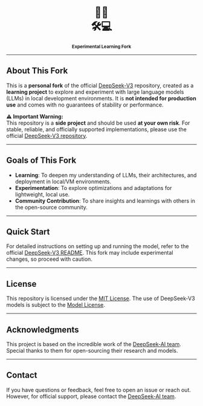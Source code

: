 <!-- markdownlint-disable first-line-h1 -->
<!-- markdownlint-disable html -->
<!-- markdownlint-disable no-duplicate-header -->

<div align="center">
  <h1 style="font-size:"6rem"">🤖📖<br>🛠️💻</h1>
  <sub><strong>Experimental Learning Fork</strong></sub>
</div>

---

## About This Fork

This is a **personal fork** of the official [DeepSeek-V3](https://github.com/deepseek-ai/DeepSeek-V3) repository, created as a **learning project** to explore and experiment with large language models (LLMs) in local development environments. It is **not intended for production use** and comes with no guarantees of stability or performance.

**⚠️ Important Warning:**  
This repository is a **side project** and should be used **at your own risk**. For stable, reliable, and officially supported implementations, please use the official [DeepSeek-V3 repository](https://github.com/deepseek-ai/DeepSeek-V3).

---

## Goals of This Fork

- **Learning**: To deepen my understanding of LLMs, their architectures, and deployment in local/VM environments.
- **Experimentation**: To explore optimizations and adaptations for lightweight, local use.
- **Community Contribution**: To share insights and learnings with others in the open-source community.

---

## Quick Start

For detailed instructions on setting up and running the model, refer to the official [DeepSeek-V3 README](https://github.com/deepseek-ai/DeepSeek-V3). This fork may include experimental changes, so proceed with caution.

---

## License

This repository is licensed under the [MIT License](LICENSE-CODE). The use of DeepSeek-V3 models is subject to the [Model License](LICENSE-MODEL).

---

## Acknowledgments

This project is based on the incredible work of the [DeepSeek-AI team](https://github.com/deepseek-ai). Special thanks to them for open-sourcing their research and models.

---

## Contact

If you have questions or feedback, feel free to open an issue or reach out. However, for official support, please contact the [DeepSeek-AI team](https://www.deepseek.com/).
